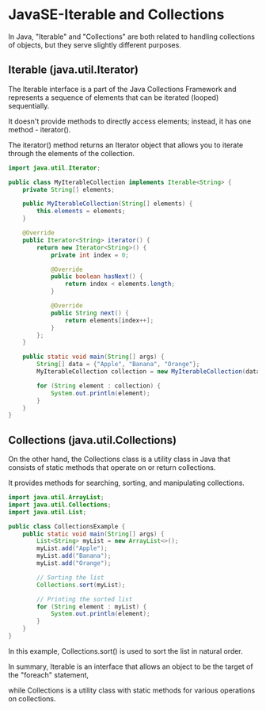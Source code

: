 # JavaSE-Iterable and Collections

In Java, "Iterable" and "Collections" are both related to handling collections of objects, but they serve slightly different purposes.

## Iterable (java.util.Iterator)

The Iterable interface is a part of the Java Collections Framework and represents a sequence of elements that can be iterated (looped) sequentially. 

It doesn't provide methods to directly access elements; instead, it has one method - iterator(). 

The iterator() method returns an Iterator object that allows you to iterate through the elements of the collection.

```java
import java.util.Iterator;

public class MyIterableCollection implements Iterable<String> {
    private String[] elements;

    public MyIterableCollection(String[] elements) {
        this.elements = elements;
    }

    @Override
    public Iterator<String> iterator() {
        return new Iterator<String>() {
            private int index = 0;

            @Override
            public boolean hasNext() {
                return index < elements.length;
            }

            @Override
            public String next() {
                return elements[index++];
            }
        };
    }

    public static void main(String[] args) {
        String[] data = {"Apple", "Banana", "Orange"};
        MyIterableCollection collection = new MyIterableCollection(data);

        for (String element : collection) {
            System.out.println(element);
        }
    }
}
```

## Collections (java.util.Collections)

On the other hand, the Collections class is a utility class in Java that consists of static methods that operate on or return collections. 

It provides methods for searching, sorting, and manipulating collections.

```java
import java.util.ArrayList;
import java.util.Collections;
import java.util.List;

public class CollectionsExample {
    public static void main(String[] args) {
        List<String> myList = new ArrayList<>();
        myList.add("Apple");
        myList.add("Banana");
        myList.add("Orange");

        // Sorting the list
        Collections.sort(myList);

        // Printing the sorted list
        for (String element : myList) {
            System.out.println(element);
        }
    }
}
```

In this example, Collections.sort() is used to sort the list in natural order.

In summary, Iterable is an interface that allows an object to be the target of the "foreach" statement, 

while Collections is a utility class with static methods for various operations on collections.
